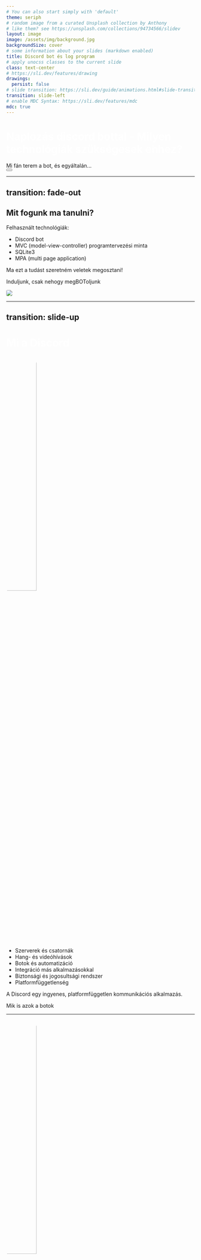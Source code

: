 ```yaml
---
# You can also start simply with 'default'
theme: seriph
# random image from a curated Unsplash collection by Anthony
# like them? see https://unsplash.com/collections/94734566/slidev
layout: image
image: /assets/img/background.jpg
backgroundSize: cover
# some information about your slides (markdown enabled)
title: Discord bot és log program
# apply unocss classes to the current slide
class: text-center
# https://sli.dev/features/drawing
drawings:
  persist: false
# slide transition: https://sli.dev/guide/animations.html#slide-transitions
transition: slide-left
# enable MDC Syntax: https://sli.dev/features/mdc
mdc: true
---
```


<div class="mt-5">
  <h1 style="color: white">Naplózás discord bottal - Milyen technológiák szükségesek ehhez?</h1>
</div>

<div @click="$slidev.nav.next" class="mt-55 py-1" hover:bg="white op-10">
  Mi fán terem a bot, és egyáltalán... <carbon:arrow-right />
</div>

<div class="abs-br m-6 text-xl">
  <button @click="$slidev.nav.openInEditor" title="Open in Editor" class="slidev-icon-btn">
    <carbon:edit />
  </button>
  <a href="https://github.com/szankdav/SVSimulator-chatbot" target="_blank" class="slidev-icon-btn">
    <carbon:logo-github />
  </a>
</div>

<!--
FELVÉTEL! KÖSZÖNET MINDENKINEK!
Mondjuk azt, hogy feltörekvő fejlesztők vagyok, ami igaz is, és kaptok egy megbízást valakitől, hogy szeretnék naplózni a 
discord szerverükön elküldött üzeneteket. Ezt természetesen, mint a fejlesztésben nagyon sok mindent, nagyon sok féleképpen
meg lehetne oldani. Én most azt szeretném nektek bemutatni, hogy a kivitelézhez milyen technológiákat, és megközelítéseket használtam,
amikkel egyszerűen kivitelezhető egy ilyen igény.
-->

---
transition: fade-out
---

## Mit fogunk ma tanulni?

<p v-click>Felhasznált technológiák:</p>

<ul>
  <li v-click>Discord bot</li>
  <li v-click>MVC (model-view-controller) programtervezési minta</li>
  <li v-click>SQLite3</li>
  <li v-click>MPA (multi page application)</li>
</ul>

<p v-click>Ma ezt a tudást szeretném veletek megosztani!</p>

<div class="flex">
<div @click="$slidev.nav.next" class="mt-15 py-1 text-center">
  <p v-click hover:bg="white op-10">Induljunk, csak nehogy megBOToljunk <carbon:arrow-right /></p>
  </div>
  <img v-click src="./assets/img/husky-pun.gif" class="w-60 ml-60" style="border-radius: 20%"></img>
</div>

<!--
Én megkaptam azt a feladatot, hogy az imént felvázolt igényt kielégítsem, így létrehoztam ehhez egy projektet.
Természetesen ez a projekt tanulási céllal jött létre, melynek megvalósítása során megismerkedtem különböző techekkel, 

KLIKK!

többek között a discord botok hátterével, azok felépítésével és működési logikájával. Megtanultam mi az az MVC pattern (model-view-controller programtervezési minta), amit követtem a naplózó program létrehozása során. Az üzeneteket SQLite3 adatbázisba tárolom, és MPA (multi page applictaion) megközelítéssel jelenítem meg.

Az előadás során szeretném veletek is megosztani, hogy miket tanultam ezen témák feldolgozása során, és reményeim szerint ezt olyan módon teszem meg, hogy a végére ti ugyan annyit fogtok tudni belőlük, mint én.

Nektek is lesz feladatotok, elsősörban az, hogy jelezzétek felém, ha túl gyorsan haladok, túl halk vagyok, túl hangos vagyok, bármi hasonló,
és természetesen bármikor van bármi kérdésetek, azt akár bekiabálós jelleggel tegyétek fel! Célunk az, hogy tanuljunk!
-->

---
transition: slide-up
---

<div>
  <h1 style="color: white">Mi a Discord</h1>
</div>

<img v-click.hide class="ml-70" src="./assets/img/discord.jpg" alt="discord" width="40%" style="border-radius: 50%">

<ul>
  <li v-click>Szerverek és csatornák</li>
  <li v-click>Hang- és videóhívások</li>
  <li v-click>Botok és automatizáció</li>
  <li v-click>Integráció más alkalmazásokkal</li>
  <li v-click>Biztonsági és jogosultsági rendszer</li>
  <li v-click>Platformfüggetlenség</li>
</ul>

<p v-click>A Discord egy ingyenes, platformfüggetlen kommunikációs alkalmazás.</p>

<div v-click @click="$slidev.nav.next" class="mt-12 py-1 text-center" hover:bg="white op-10">
  Mik is azok a botok <carbon:arrow-right />
</div>

<style>
  .slidev-vclick-hidden {
  display: none;
}
</style>

<!--
Bár tudom, hogy mindannyian ismeritek a Discordot, hiszen most is ezt használjuk, és ennek segítségével tartom nektek ezt az előadást, pár szót ejtsünk róla.

A Discord egy ingyenes, platformfüggetlen kommunikációs alkalmazás, amelyet elsősorban játékosok és közösségek számára fejlesztettek ki, de mára széles körben használják cégek, oktatási intézmények és baráti társaságok is. A program lehetővé teszi a felhasználók számára, hogy szöveges, hang- és videóbeszélgetéseket folytassanak, valamint fájlokat osszanak meg és élő közvetítéseket tartsanak.

KLIKK!

Főbb jellemzői:

Szerverek és csatornák: A Discord szerverekre épül, amelyekben különböző tematikus csatornák hozhatók létre (pl. szöveges, hangalapú vagy privát csatornák).

Hang- és videóhívások: Kiváló minőségű hang- és videóhívások támogatása, valamint képernyőmegosztási lehetőség.

Botok és automatizáció: A felhasználók botokat adhatnak a szerverekhez, amelyek automatikusan végrehajthatnak különböző feladatokat, például moderálást, játékokat vagy információs szolgáltatásokat, és ezen kívül kicsit bátran kijelentve, szinte bármit, amit képesek vagyunk belekódolni.

Integráció más alkalmazásokkal: Összekapcsolható Twitch-csel, YouTube-bal, Spotify-jal és más platformokkal.

Biztonsági és jogosultsági rendszer: Részletes szerepkör- és jogosultságkezelés biztosítja a szerverek biztonságát és személyre szabhatóságát.

Platformfüggetlenség: Elérhető Windows, macOS, Linux, Android és iOS rendszereken, valamint böngészőből is használható.

Mivel a Discord különösen népszerű a gamerek és fejlesztői közösségek körében, de egyre több vállalkozás és oktatási intézmény is használja az egyszerű és gyors kommunikáció érdekében, evidens volt, hogy erre essen a választás, amikor kitaláltuk ezt a tanuló projektet. 

Így, hogy tudjuk, mi az a discord, és hogyan kapcsolódnak hozzá a botok, térjünk ét arra, hogy: 
-->

---

<img v-click.hide src="./assets/img/sven.jpg" class="ml-65 mt-15" alt="discord" width="40%" style="border-radius: 50%"></img>

<h2 v-click>Jellemzőik</h2>

<ul class="mt-5">
  <li v-click>Automatizáció</li>
  <li v-click>Interaktivitás</li>
  <li v-click>Moduláris felépítés</li>
  <li v-click>Könnyen konfigurálható</li>
  <li v-click>Biztonságos hozzáférés</li>
</ul>

<div v-click @click="$slidev.nav.next" class="mt-12 py-1 text-center" hover:bg="white op-10">
  Hogyan képes erre? <carbon:arrow-right />
</div>

<style>
  .slidev-vclick-hidden {
  display: none;
}
</style>

<!--
A Discord botok olyan automatizált programok, amelyek a Discord API segítségével működnek, és különböző feladatokat látnak el egy szerveren. Ezek lehetnek egyszerű, egyfunkciós botok vagy összetett rendszerek, amelyek többféle interakciót és szolgáltatást biztosítanak a felhasználók számára.
Tehát mik is jellemzik őket?

KLIKK!

Mik jellemzik a botokat

Automatizáció – Feladatokat hajtanak végre emberi beavatkozás nélkül, például üdvözlő üzenetek küldése vagy moderáció.
Illetve automatizálhatunk velük szinte bármit, csak tudjuk megvalósítani. 

Interaktivitás – Reagálnak a felhasználói parancsokra, gombokra, menükre, üzenetekre és egyéb Discord-eseményekre.

Moduláris felépítés – Különböző funkciókkal bővíthetők (pl. zenelejátszás, statisztikák, időzített események). Doksi!

Könnyen konfigurálható – API-n keresztül módosíthatók a beállítások és a működés. Discord Developer portal!

Biztonságos hozzáférés – Jogosultságkezeléssel szabályozható, hogy milyen műveleteket végezhet el a bot.
-->

---

<img class="ml-40 mt-15" src="./assets/img/bot.jpg" alt="discord" width="60%">

<div class="flex">
<div v-click @click="$slidev.nav.next" class="ml-65 py-1">
  <p hover:bg="white op-10">Nézzünk meg, hogyan jön létre egy bot <carbon:arrow-right /></p>
</div>
</div>

<!--
Ez ennyire nincsen elkülönülve egymástól, mint ahogy a képen látható. A botunkat valahol üzemeltetni kell, tehát futnia kell valahol, ez lehet a mi számítógépünk, vagy lehet egy felhő alapú hosting szolgáltatás. A botunkkat hozzá kell adni a kívánt discord szerverhez, így amikor a discord szerveren egy bottal kapcsolatos interakció történik, a bot kódja lesz az, ahol a megfelelő válasz interakció futtatásra kerül. 

Pl. ha én elküldök egy üzenetet a discord szerveren, és a bot erre fel van készítve, tehát belekódoltuk, hogy figyelje a szerverünkön az üzenetet létrejöttét, akkor az eseményhez rendelt megfelelő kódsor fog lefutni a bot kódjában. Spoiler veszély, mi pont ezt tettük, de ne szaladjunk előre.
-->

---

<div>
Egy egyszerű bot létrehozásának lépései Node.js és discord.js használatával:
</div>

<div class="mt-10" v-click>
```ts
import { Client, GatewayIntentBits } from "discord.js";
```
</div>
<div v-click>
```ts
const client = new Client({
  intents: [GatewayIntentBits.Guilds, GatewayIntentBits.GuildMessages],
});
```
</div>
<div v-click>
```ts
client.once("ready", () => {
  console.log(`Bot bejelentkezve: ${client.user?.tag}`);
});
```
</div>
<div v-click>
```ts
client.login("YOUR_DISCORD_BOT_TOKEN");
```
</div>

<div v-click @click="$slidev.nav.next" class="ml-90 mt-15 py-1">
  <p hover:bg="white op-10">Konfiguráljuk <carbon:arrow-right /></p>
</div>

<!-- 
Ami fontos:

A Discord developer portalon létrehozunk egy saját fiókot, majd egy új applikációt, amit hozzáadunk a szerverünkhöz. Ezeket a lépéseket itt most csak nagyjából fogom bemutatni, nagyon jól vannak dokumentálva a discord.js oldalán.
A prezentáció végén minden linkket be fogok másolni az svsimulator szerverére!

https://discordjs.guide/preparations/setting-up-a-bot-application.html#creating-your-bot

Mi itt most a bot kódbeli felépítését fogjuk megvizsgálni.

Ha ezeket a lépéseket megtettük, akkor meglesz a "kapcsolónk" a botunk, és a Discord API között.

A Discord botokat általában Node.js és a discord.js könyvtár segítségével fejlesztik, de más nyelvekkel (pl. Python, Java, C#) is létrehozhatók. 

Én Node.js-t és discord.js-t használtam, úgyhogy lássuk, hogy néznek ki egy egyszerű bot létrehozásának lépései:

1. Feltepítjük a discord.js könyvtárat a projektünkhöz majd beimportáljuk

2. Létrehozunk egy kliens példányt a botunk számára

Az intents szándékokat jelent. Itt határozzuk meg, hogy a botnak mihez lesz hozzáférésre. Ha innen kihagyunk valamit, amivel viszont a későbbiekben dolgozni szeretnénk, akkor hibát fogunk kapni.

3. A client.once ahogy a neve is sugallja, figyelni fogja egyszer, hogy a "ready" esemény bekövetkezett-e. Amennyiben igen, visszajelzésként kiírjuk a konzolra, hogy a bot sikeresen bejelentkezett.

4. A botunk token-ével bejelentkezünk. Ezzel a bejelentkezéssel érjük el, hogy a discordon a botunk aktív állapotba kerüljön. Ez azzal egyenértékű, mint amikor mi bejelentkezünk a discordba a gépünkön. Nekünk már fel sem tűnik, hiszen mindig be vagyunk lépve, de amikor reggel bekapcsoljátok a gépet, ez a login megtörténik a mi fiókunkkal is.
Ez az a token, amit a discord developer portálon lesz látható.

És viola! Ha futtatjuk ezt a kódot egy szerveren, akár a gépünkön, lokálisan, van is egy aktív botunk a discord szerverünkön!

Na de mit tud?

-->

---

<h2>A konfigurálás</h2>

<div class="mt-5" v-click>
Interakcióra történő feliratkozás:
```ts
client.on("interactionCreate", async (interaction) => {
  console.log(interaction);
});
```
</div>

<div class="mt-5" v-click>
Üzenetküldésre történő feliratkozás:
```ts
client.on("messageCreate", async (interaction) => {
  console.log(interaction);
});
```
</div>

<div class="mt-5" v-click>
Írjuk ki ki írta az üzenetet:
```ts
client.on("messageCreate", async (interaction) => {
  console.log(interaction.user.username);
});
```
</div>

<div v-click @click="$slidev.nav.next" class="ml-90 py-1">
  <p hover:bg="white op-10">A naplózás <carbon:arrow-right /></p>
</div>

<!-- 
Szót ejtettem arról, hogy nagyon könnyen konfigurálható a bot, és ez igaz is. 

A botunk elsősorban eseményekkel dolgozik. Számos eseményre képes feliratkozni a bot, a teljes listát megtaláljátok az oldalon, amit korábban linkeltem. A legtöbbet használt események azonban az interakciók:

Interakciónak számít az, ha a bottal közvetlenül lépnük kapcsolatba, mondjuk kiadunk neki egy slash parancsot. Biztos használtatok már ilyet, ha a / jelet beírjátok egy szerveren, ahol be van jelentkezve egy bot, akkor megjelennek az elérhető interakciók. Az interactionCreate jelen esetben egy esemény, amire a bot feliratkozik. Mikor mi interakcióba lépünk a bottal, ezt az eseményt fogja a szerveren történő interakciónk kiváltani.

A bot képes arra, hogy a szerveren különböző eseményeket figyeljen. Üzenet küldés, megemlítés, szavazás indítás, új csatorna létrehozás, és sorolhatnám. Ami a lényeges a fejlesztők, vagyis a mi szempontunkból, hogy mi mit szeretnénk akkor, ha ezek az események létrejönnek. Az üzenetküldés esemény esetén nem szükséges közvetlenül interakciót indítanunk a bottal. Az esemény létre fog jönni, mikor egy üzenet elküldésre kerül a discord szerveren. Amikor elküldjük az üzenetet, az esemény ki fogja váltani az itt található kód futását.

A paraméternek kapott interakció tartalmazni fog mindent, ami discord szerver interakciójával kapcsolatos.

Itt a console.log-ok helyett bármi történhet. Létrejön egy esemény, és szeretnénk kiírni, hogy ki indította? Oké, írjuk ki a consol-ra. Amire szeretnék itt rámutatni, hogy a bot létrehozása ebből a pár egyszerű lépésből áll. Hogy utána mihez kezdünk a bottal, már a mi igényeink kérdése.

Mi elsősorban naplózni szeretnénk a szerveren elküldött üzeneteket, így nem véletlenül hoztam fel példának a messageCreate eseményt. A mi programunkban egy ugyan ilyen kódsor található, annyi különbséggel, hogy ott nem egy console.log fog lefutni, hanem a program megfelelő funkcióját fogja meghívni, ami elindítja az adatfolyamot, aminek a végén az interakcióban található üzenet naplózásra fog kerülni egy adatbázisba. Ezt nagyon sokféleképpen meg lehetne valósítani, és én most a megvalósítás során felhasznált technológiákat fogom nektek bemutatni.

Ha nincs kérdés, akkor térjünk is át a naplózó programra, és az abban használt techre.

-->

---

<h2>A naplózó program</h2>

<ul class="mt-5">
  <li v-click>MVC programtervezési minta</li>
  <li v-click>SQLite3</li>
  <li v-click>MPA</li>
</ul>

<p class="mt-5"><span v-click>Bla-bla-bla-chit-chat</span><span v-click><carbon:arrow-right /></span><span v-click>Bot esemény kiváltása</span><span v-click><carbon:arrow-right /></span><span v-click>Üzenet mentése adatbázisba</span><span v-click><carbon:arrow-right /></span><span v-click>Üzenet megjelenítése böngészőben</span></p>

<p v-click>A programtervezési minták (design patterns) olyan újrafelhasználható megoldások, melyek gyakori problémákat oldanak meg. Nem konkrét kódot, implementációt kell érteni alatta, hanem egy útmutatót (paradigmát), mely az adott probléma megoldására kínál egy bejáratott megoldást. Forrás: <a href="https://mernokinformatikus.hu/tervezesi-mintak-a-gyakorlatban/" target="_blank">Tervezési minták</a></p>

<div v-click @click="$slidev.nav.next" class="ml-75 py-1">
  <p hover:bg="white op-10">Az MVC programtervezési minta<carbon:arrow-right /></p>
</div>

<!-- 
Hogyan épül fel a naplózó programunk?

Ha még emlékeztek, az előadás elején említettem, hogy milyen technológiákkal szeretnélek megismertetni benneteket. A discord, és a bot témakört már körbejártuk, így amik hátra vannak azok az:

KLIKK!

MVC pattern, az SQLite3, és az MPA megközelítés

A programunk gerincét ez a három témakör alkotja

Ahogy megismerjük ezeket, látni fogjuk, hogy egyszerűen implementálhatóak, de nagyszerűen használhatóak egy ilyen projekt létrehozásához. 

A pontos célunk az volt, hogy amikor a messageCreate eseményt kiváltja egy a discord szerveren elküldött üzenet, akkor ez az üzenet a programunk segítségével kerüljön be egy adatbázisba, aminek tartalmát egy böngészőben képesek vagyunk megjeleníteni.

Láthatjuk, hogy itt egy jól behatárolható adatfolyam fog keletkezni. Az MVC pattern ilyen esetben tökéletes választás tud lenni, mert ez a struktúra segít az alkalmazások jobb karbantarthatóságában, olvashatóságában és skálázhatóságában.

De mielőtt erre részletesebben is rátérnék, azért csak érintőlegesen nézzük meg, hogy mik azok a programtervezési minták:

A fejlesztők hamar rájöttek arra, hogy vannak olyan problémák, amiknek a megoldása nagyon hasonlít egymásra. Egy fejlesztő megoldott egy problémát egyszer A módon, majd egy fejlesztő később megoldotta B módon, ami nagyon hasonlított az A módra. Ezt a szerencsére lusta fejlesztők felismerték, és megalkották ezeket a mintákat, hogy nekünk, halandóknak legyen mihez nyúlni, amikor egy megoldandó problémával szembesülünk.

https://refactoring.guru/

Egyébként tudja valaki, miért használom a probléma szót?

Ezek a minták egy tervrajzot adnak a kezünkbe, amik segítenek abban, hogy a programunk biztos alapokon álljon.
Ezzel garantálhatjuk, hogy azok a fejlesztők, akik ismerik ezeket a koncepciókat, könnyebben el tudnak igazodni a kódunkban, és nem kell kitalálniuk, hogy "mire gondolt a költő". Akik pedig nem ismerik ezeket, azoknak itt az ideje megismerkedni velük! :)

De lássuk, mi is az az MVC!
-->

---

<h2>Model - View - Controller</h2>

<ul class="mt-5">
  <li v-click>Model (Adatkezelés)</li>
  <li v-click>View (Megjelenítés)</li>
  <li v-click>Controller (Vezérlés, logika)</li>
</ul>

<img v-click class="ml-40 mt-10" src="./assets/img/model-view-controller.jpg" alt="discord" width="60%">

<div v-click @click="$slidev.nav.next" class="ml-95 py-1">
  <p hover:bg="white op-10">Model<carbon:arrow-right /></p>
</div>

<!-- 
Az MVC (Model-View-Controller) egy népszerű szoftvertervezési minta, amely az alkalmazások szerkezetét három különálló rétegre bontja:

Model (Adatkezelés)

View (Megjelenítés)

Controller (Vezérlés, logika)

A modell-nézet-vezérlő (MNV) (angolul model-view-controller) a szoftvertervezésben használatos programtervezési minta. Az olyan programokban, ahol sok adatok kell a felhasználó elé tárni, jó gyakorlat az adathoz (modell) és a felhasználói felülethez (nézet) tartozó dolgok szétválasztása, hogy a felhasználói felület ne befolyásolja az adatkezelést, és az adatok átszervezhetők legyenek a felhasználói felület változtatása nélkül. Az MVC ezt úgy éri el, hogy elkülöníti az adatok elérését és az üzleti logikát az adatok megjelenítésétől és a felhasználói interakciótól egy közbülső összetevő, a vezérlő bevezetésével.

Eredetileg asztali felhasználói felületekhez használták, tikipusan az OOP világában, de manapság már webalkalmazásokhoz is népszerűvé vált.

A képen láthatjátok, hogy melyik réteg miért felelős. A model lesz felelős az adat tárolásáért, és a CRUD műveletekért, a controller fogja a view felől jövő interakciók hatására a megfelelő módon frissíteni a modelt, és a view-ot. 

De lássuk a rétegeket kicsit részletesebben!

-->

---

<h2>Model</h2>

<ul class="mt-5">
  <li v-click>Adatbázis műveletek (CRUD: Create, Read, Update, Delete)</li>
  <li v-click>Adatok érvényesítése, feldolgozása</li>
  <li v-click>A model mint típus definiálása</li>
</ul>

<div v-click>
<p>Példa egy model-re:</p>
```ts
export type AuthorModel = {
    id: number;
    name: string;
    createdAt: string;
};
```
```ts
export const createAuthor = async (db: Database, params: SqlParams): Promise<void> => {
    const sql: string = `INSERT INTO Authors(name, createdAt) VALUES (?, ?)`;
    try {
        await execute(db, sql, params);
    } catch (error) {
        logger.error("Error creating author:", error);
        throw new Error("Error creating author");
    }
};
```
</div>

<!-- 
A Model réteg kezeli az alkalmazás adatait és az adatokhoz tartozó business logikát.
Ez tartalmazza az adatbázis-interakciókat, vagyis az adatok manipulálását.

Fő feladatai:

Adatbázis műveletek (CRUD: Create, Read, Update, Delete)

Adatok érvényesítése, feldolgozása

A model típus definiálása

Ahogy a kódrészletben láthatjátok, a model felelős azért, hogy meghatározza a model paramétereit, és, hogy crud műveleteket hajtson végre.

Tudjátok-e, hogy mire vannak a kérdőjelek?

Az SqlParams típussal várt paraméterek biztosítják, hogy csak megfelelő értékek kerüljenek bele a lekérdezésbe.

txtSQL = "SELECT * FROM Users WHERE UserId = " + txtUserId;

Look at the example above again. The original purpose of the code was to create an SQL statement to select a user, with a given user id.

If there is nothing to prevent a user from entering "wrong" input, the user can enter some "smart" input like this:

UserId:

Then, the SQL statement will look like this:
SELECT * FROM Users WHERE UserId = 105 OR 1=1;


-->

---

<h2>View</h2>

<ul class="mt-5">
  <li v-click>Felhasználói interfész biztosítása</li>
  <li v-click>Az adatokat vizuálisan megjeleníti, de nem tartalmaz logikát</li>
</ul>

<div v-click>
<p>Példa egy view-ra:</p>

```html
<!DOCTYPE html>
<html lang="en">
<head>
    <title>Users List</title>
</head>
<body>
    <h1>Users</h1>
    <ul>
        <% users.forEach(user => { %>
            <li><%= user.username %> (<%= user.email %>)</li>
        <% }) %>
    </ul>
</body>
</html>
```
</div>

<!-- 
A View felel az adatok megjelenítéséért és a felhasználói felületért.
Ez lehet HTML, EJS, React, Vue vagy bármilyen más front-end megoldás.

Mi EJS sablonnyelvet használunk a megjelenítés során. Ennek segítségével javascript kódot tudunk írni html kódon belül. Ez, mint a képen is láthatjátok, azért nagyon hasznos, mert a renderelés során kapott adatokkal közvetlenül a html kódon belül tudunk dolgozni.
-->

---

<h2>Controller</h2>

<ul class="mt-5">
  <li v-click>Kérések fogadása, feldolgozása és továbbítása a modellek felé</li>
  <li v-click>Adatok lekérése és megjelenítése a View-ban</li>
  <li v-click>Felhasználói interakciók kezelése</li>
</ul>

<div v-click>
<p>Példa egy controller-re:</p>
```ts
import { Request, Response } from "express";
import { User } from "../models/User";
export const getUsers = async (req: Request, res: Response) => {
    try {
        const users = await User.findAll();
        res.render("users", { users });
    } catch (error) {
        console.error("Error fetching users:", error);
        res.status(500).send("Internal Server Error");
    }
};
//index.ts
import { getUsers } from "../controllers/User";
app.get('/', getUsers);
```
</div>

<div v-click @click="$slidev.nav.next" class="text-center py-1">
  <p hover:bg="white op-10">Összegezzük<carbon:arrow-right /></p>
</div>

<!-- 
A Controller az alkalmazás logikai rétege, amely összekapcsolja a Model és View rétegeket.
Itt történik a felhasználói kérések kezelése és az üzleti logika végrehajtása.

Fő feladatai:

Kérések fogadása, feldolgozása és továbbítása a modellek felé

Adatok lekérése és megjelenítése a View-ban

Felhasználói interakciók kezelése

Ahogy láthatjátok, a controller fogja kezelni a beérkező kérést. Elvégzi a szükséges műveleteket, majd válaszban visszaküldi a renderelt, azaz elkészített users nevű view komponenst, átadva a view számára a users objektumot, amivel a továbbiakban fog tudni dolgozni a view. Mint előzőekben, amikor végigiteráltunk a users objektumon.
-->

---

<h2>MVC</h2>

<ol class="mt-5">
  <li v-click>A felhasználó kérést küld (pl. egy gombra kattint)</li>
  <li v-click>A Controller fogadja a kérést, majd kéri az adatokat a Modelből</li>
  <li v-click>A Model lekérdezi az adatbázisból az adatokat és visszaküldi a Controllernek</li>
  <li v-click>A Controller átadja az adatokat a View-nak</li>
  <li v-click>A View megjeleníti az adatokat a felhasználónak</li>
</ol>

<p class="mt-5"><span v-click>User </span><span v-click><carbon:arrow-right /></span><span v-click>Controller </span><span v-click><carbon:arrow-right /></span><span v-click>Model </span><span v-click><carbon:arrow-right /></span><span v-click>Database </span><span v-click><carbon:arrow-right /></span><span v-click>Controller </span><span v-click><carbon:arrow-right /></span><span v-click>View (render)</span></p>

<p v-click>Előnyei</p>
<ul class="mt-5">
  <li v-click>Jobb szervezettség</li>
  <li v-click>Újrafelhasználhatóság</li>
  <li v-click>Tesztelhetőség</li>
  <li v-click>Párhuzamos fejlesztés</li>
</ul>

<div v-click @click="$slidev.nav.next" class="text-center py-1">
  <p hover:bg="white op-10">SQLite3<carbon:arrow-right /></p>
</div>

<!-- 
Mi is történik az MVC adatáramlásakor

A felhasználó kérést küld (pl. egy gombra kattint)

A Controller fogadja a kérést, majd kéri az adatokat a Modelből

A Model lekérdezi az adatbázisból az adatokat és visszaküldi a Controllernek

A Controller átadja az adatokat a View-nak

A View megjeleníti az adatokat a felhasználónak

MVC előnyei

Jobb szervezettség – A kód könnyebben karbantartható

Újrafelhasználhatóság – A rétegek külön-külön fejleszthetők, nagyon jó újrafelhasználhatóság szempontjából, hiszen ha már van egy modelben meghatározott crud műveletünk, azt több, különálló controllerben is meghívhatjuk.

Tesztelhetőség – Könnyebb egységteszteket írni az egyes részekhez

Párhuzamos fejlesztés – Több fejlesztő dolgozhat különböző rétegeken

Hol használják az MVC-t?

Backend keretrendszerek: Express.js, Laravel, Django, ASP.NET

Frontend keretrendszerek: Angular, React

Van-e bármi kérdés?

Menjünk tovább, és lássuk, a model hova fogja tárolni az adatainkat.
-->

---

<h2>SQlite3</h2>

<img v-click.hide src="./assets/img/sqlite3.jpg" class="ml-55 mt-15" alt="discord" width="50%"></img>

<ul class="mt-5">
  <li v-click>Szerver nélküli</li>
  <li v-click>Kis méretű és gyors</li>
  <li v-click>Egyszerű telepítés és használat</li>
  <li v-click>Platformfüggetlen</li>
  <li v-click>SQL-kompatibilitás</li>
</ul>

<p v-click>Mikor érdemes használni?</p>
<ul class="mt-5">
  <li v-click>Mobilalkalmazásokban</li>
  <li v-click>Asztali alkalmazásokban</li>
  <li v-click>Kis webes projektekben</li>
  <li v-click>Beágyazott rendszerekben</li>
  <li v-click>Ideiglenes adattárolásra és fejlesztésre</li>
</ul>


<div v-click @click="$slidev.nav.next" class="text-center py-1">
  <p hover:bg="white op-10">Nézzünk példát<carbon:arrow-right /></p>
</div>

<style>
  .slidev-vclick-hidden {
  display: none;
}
</style>

<!-- 
Mi az SQLite3?

Az SQLite3 egy könnyűsúlyú, beágyazott adatbázis-kezelő rendszer (RDBMS), amely önállóan, szerver nélkül működik. Az adatokat egyetlen fájlban tárolja, így különösen alkalmas kis és közepes méretű alkalmazások számára. Nincsen szükség külön adatbázis szerver futtatására a használatához.

Jellemzői:

Szerver nélküli: Nem igényel külön adatbázis-szervert, az alkalmazás közvetlenül kezeli a fájlt.

Kis méretű és gyors: Az SQLite3 egy rendkívül hatékony adatbázismotor, amely kevesebb erőforrást fogyaszt, mint a hagyományos SQL-alapú adatbázisok (pl. MySQL, PostgreSQL).

Egyszerű telepítés és használat: Az SQLite3 nincs szükség telepítésre, a legtöbb programozási nyelv natívan támogatja.

Platformfüggetlen: Linux, Windows és macOS rendszereken egyaránt működik.

SQL-kompatibilitás: A legtöbb SQL-parancsot támogatja (pl. SELECT, INSERT, UPDATE, DELETE, JOIN stb.), de néhány fejlettebb funkció (pl. RIGHT JOIN, FOREIGN KEY ENFORCEMENT) korlátozott lehet.

Mikor érdemes használni?

Mobilalkalmazásokban (Android/iOS) – pl. helyi adatok tárolására

Asztali alkalmazásokban – pl. konfigurációs adatok mentésére

Kis webes projektekben – ha nincs szükség komplex adatbázis-szerverre

Beágyazott rendszerekben – alacsony erőforrásigényű adatkezeléshez (Egy beágyazott rendszer (angolul embedded system) olyan speciális célú számítógép, melyet egy konkrét feladat ellátására terveztek.)

Ideiglenes adattárolásra és fejlesztésre – gyors prototípusokhoz vagy teszteléshez
-->

---

<h4>Egy egyszerű SQLite3 adatbázis létrehozása és használata TypeScript-ben</h4>

<div v-click>
```ts
import sqlite3 from 'sqlite3';
// Adatbázis inicializálása
const db = new sqlite3.Database('example.db');
// Tábla létrehozása
db.run(`CREATE TABLE IF NOT EXISTS users (
    id INTEGER PRIMARY KEY AUTOINCREMENT,
    name TEXT,
    email TEXT UNIQUE
)`);
// Adatok beszúrása
db.run(`INSERT INTO users (name, email) VALUES (?, ?)`, ['John Doe', 'john@example.com'], function(err) {
    if (err) {
        return console.error(err.message);
    }
    console.log(`User added with ID: ${this.lastID}`);
});
// Adatok lekérdezése
db.all(`SELECT * FROM users`, [], (err, rows) => {
    if (err) {
        throw err;
    }
    console.log(rows);
});
// Adatbázis bezárása
db.close();
```
</div>

<!-- 
Importáljuk a szükséges sqlite3 könyvtárat

Létrehozunk egy új sqlite3 adatbázist, megadva a fájlnevet, amivel létre szeretnénk hozni. Ha nem adunk meg külön útvonalat, akkor a projekt gyökérkönyvtárába fogja létrehozni a fájlt!

Mint láthatjátok, sqllike módon tudjuk használni, létre tudunk hozni táblát, insertelni tudunk adatokat. Képes idegenkulcs kezelésre is, úgyhogy ha ismerős már nektek az sql, mint lekérdező nyelv, akkor ez sem fog nehézségeket okozni.

Különböző funkciók állnak rendelkezésre a lekérdezések futtatására, egy nagyon jó oldal, amit én is követtem a fejlesztés a során az sqlite3 tutorial, ezt javaslom nektek is, ha szeretnétek kicsit elmélyedni benne: https://www.sqlitetutorial.net/

Bedobom nektek a linket!

Amennyiben nem szeretnénk már dolgozni az adatbázissal, bezárjuk.

Összegezve
-->

---

<h2>SQlite3</h2>
<img src="./assets/img/sqlite3.jpg" class="ml-55 mt-5" alt="discord" width="50%"></img>

<ol class="mt-5">
  <li v-click>✅Egyszerű</li>
  <li v-click>✅Gyors</li>
  <li v-click>✅Hatékony</li>
</ol>


<div v-click @click="$slidev.nav.next" class="text-center py-1">
  <p hover:bg="white op-10">MPA<carbon:arrow-right /></p>
</div>

<!-- 
KLIKK!

Az SQLite3 egy egyszerű, gyors és hatékony adatbázis-kezelő, amely ideális kisebb projektekhez, mobilalkalmazásokhoz és beágyazott rendszerekhez. Nem helyettesíti a nagyobb adatbázisokat (pl. PostgreSQL vagy MySQL), de ha egy könnyen kezelhető, fájlalapú adatbázisra van szükség, kiváló választás.

Van-e kérdés?

Menjünk tovább az utolsó témára, amit ma érinteni szeretnék, ami nem más, mint a
-->

---

<h2>Multi Page Application (MPA)</h2>

<img v-click.hide src="./assets/img/mpa.jpg" class="ml-25 mt-10" alt="discord" width="80%"></img>

<ul class="mt-5">
  <li v-click>Minden oldal egy különálló HTML-fájl</li>
  <li v-click>Navigáció teljes oldalfrissítéssel</li>
  <li v-click>Klasszikus szerver-oldali renderelés</li>
  <li v-click>Jobb SEO-támogatás</li>
  <li v-click>Egyszerűbb szerveroldali logika</li>
  <li v-click>Kevesebb ügyféloldali JavaScript</li>
</ul>

<div v-click @click="$slidev.nav.next" class="text-center mt-20 py-1">
  <p hover:bg="white op-10">MPA vs. SPA<carbon:arrow-right /></p>
</div>

<style>
  .slidev-vclick-hidden {
  display: none;
}
</style>

<!-- 
Mi az a Multi Page Application (MPA)?

Hagyományos többoldalas webalkalmazás

A Multi Page Application (MPA) egy olyan webalkalmazás-architektúra, ahol minden új oldal betöltésekor a 
böngésző teljes frissítést hajt végre, és egy új HTML-oldalt kér le a szervertől. 
Ez a hagyományos webalkalmazások alapja, amelyet például tartalomközpontú weboldalak, 
webshopok és adminisztrációs panelek használnak. Ennél a módszernél találkozunk azzal a jelenséggel,
hogy amikor egy oldalon rákattintunk valamire, és az a kattintás útvonal módosítással jár, tehát megváltoztik
a böngészőben az endpoint, az url végének a neve, akkor pislog egyet az oldal, mert minden ilyen esetben a szerver
újra fogja generálni a teljes oldalt.

Ennek ellentéte a Single Page Application, vagyis az SPA, az egyoldalas webalkalmazás, amely JavaScript-tel dinamikusan 
frissíti az oldalt. Erre mindjárt nézünk is egy összehasonlítást, de először
nézzük meg, hogy mik az MPA jellemzői

Jellemzők és Működés

Minden oldal egy különálló HTML-fájl – Az egyes oldalak betöltéséhez külön kérés szükséges a szerver felé.
Tehát igen, ennél a módszernél a szerver oldalon nekünk minden olyan oldalt, vagyis html fájlt külön el kell 
készítenünk, amit szeretnénk a későbbiekben egy adott requestre érkező válaszként renderelve visszaküldeni.  

Navigáció teljes oldalfrissítéssel – Minden oldalbetöltésnél újra kell tölteni a teljes DOM-ot.
Ahogy említettem, pislogni fog az oldal. Az oldalváltás új kérés indításával jár, és a böngésző teljesen 
újra betölti az oldalt. Az ügyfél-oldali JavaScript (ha van) csak az adott oldalon fut.

Klasszikus szerver-oldali renderelés – A szerver felelős az oldalak HTML-generálásáért és kiszolgálásáért.
Előre elkészített HTML fájlokat fogunk elküldeni a kliens számára. Nem az történik, mint például a neumann első év végi 
példafeladatainál, hogy van egy nagyon alap html fájlunk, és mi azt javascript segítségével dinamikusan feltöltjük, a kliens
oldalon, fetchelve az adatokat, és a visszatérő adatokat feldolgozva, hanem ténylegesen a teljes html oldal, tartalommal
együtt már a szerveren elkészül, és a válaszban csak a kész, renderelt html oldalt kapja vissza a kliens.

Jobb SEO-támogatás – Az MPA-k keresőmotor-barátabbak, mivel minden oldal külön URL-lel rendelkezik.

Egyszerűbb szerveroldali logika, például PHP, Laravel vagy Django esetén.

Kevesebb ügyféloldali JavaScript, így gyorsabb lehet gyenge klienseken.

Hogy jobban megértsük az MPA-t, nézzünk meg egy összehasonlítást, hogy miben különbözik az MPA és az SPA!
-->

---

<h2>MPA vs. SPA</h2>

<table>
<thead>
<tr>
<th>Tulajdonság</th>
<th>MPA (Multi Page Application)</th>
<th>SPA (Single Page Application)</th>
</tr>
</thead>
<tbody>
<tr>
<td v-click>Betöltés módja</td>
<td v-click>Minden új oldal teljesen betöltődik a szerverről</td>
<td v-click>Egyetlen HTML-fájl betöltődik, és dinamikusan frissül</td>
</tr>
<tr>
<td v-click>Sebesség</td>
<td v-click>Lassabb, mert minden oldalbetöltéskor új kérés történik</td>
<td v-click>Gyorsabb, mivel az oldal nem töltődik újra, csak az adat változik</td>
</tr>
<tr>
<td v-click>SEO támogatás</td>
<td v-click>Erős, mivel minden oldal egyedi URL-lel rendelkezik</td>
<td v-click>Nehezebb optimalizálni, de lehetséges SSR-rel</td>
</tr>
<tr>
<td v-click>Karbantarthatóság</td>
<td v-click>Könnyebb, ha sok oldal van és nincs szükség interaktív felhasználói élményre</td>
<td v-click>Jobb interaktív alkalmazásokhoz</td>
</tr>
<tr>
<td v-click>Technológia</td>
<td v-click>PHP, Laravel, Django, Spring Boot, ASP.NET</td>
<td v-click>React, Vue.js, Angular, Svelte</td>
</tr>

</tbody>
</table>

<!--
Betöltés módja, már beszéltem erről, MPA esetén minden szerver oldalról fog töltődni, míg SPA esetén be fog töltődni egy 
html oldal, és onnantól kezdve dinamikusan, a DOM egyes részei fognak csak frissülni. Ebben az esetben a kliens fogja
elvégezni a DOM adott részének az újrarenderelését.

Sebesség, lassabb, gyorsabb

SEO, erős, nehezebb de lehetséges SSR-rel. 

Itt picit álljunk meg.
A táblázat végén fogok mutatni példákat, de tudtok-e példát mondani, hogy melyik tecnológia használ SPA-t? Pl. ami nektek 
is ismerős lehet, az a vue. A Vue.js SPA technológiát használ, hiszen ő elküldi a kliensnek a rootban található 
index.html-t, és utána minden ebben a html fájlban fog újratöltődni, dinamikusan. De az alap html váz, amiben az 
újrarenderelések történnek, az ez az index.html marad.

Rendben, akkor kérdésem, hogy:

Ismeri-e valamelyikőtök az SSR fogalmát? Kicsit most ez zavaró lehet, és feltehetjük a kérdést, hogy de hát az MPA nem
SSR? Hiszen tudjuk, hogy szerver oldalon történik a renderelés. A rövid válasz az, hogy nem, a hosszúhoz pedig megint egy 
összehasonlítást kellene elővennünk, úgyhogy csak szóban gyorsan elmondom, hogy mi a lényeges különbség: ALUL!

IDE!

Tudjuk, hogy az MPA nem SSR, hiába szerver oldali a render. Akkor hogyan jön össze pl. egy Vue egy SSR-el?

Kombinálja az MPA és SPA előnyeit:

Hogyan működik?

Az első betöltéskor a szerver legenerálja a teljes HTML-t, majd elküldi a böngészőnek.

Az ügyféloldali JavaScript ezt követően átveszi az irányítást (Hydration folyamattal).

És ami a lényeg:
Az új oldalak lehetnek:

SSR-renderelt HTML-ek (amikor szükséges), vagy

Dinamikusan frissített adatok API-hívásokkal (mint egy SPA).

A hydration lényege, hogy a kliensoldali JavaScript "életre kelti" ezt az előre renderelt oldalt, és hozzáadja az 
interaktivitást.

MPA esetén: az MPA (Multi Page Application, többlapos alkalmazás) esetében nincs hydration folyamata, mert az 
oldalak teljesen újratöltődnek a szerverről minden navigációkor. Tehát ott egy gomb egy elnavigálást fog megvalósítani,
ha új adatok kellenek. Ha azt szeretnénk, hogy pl. dinamikusan, csak mutogassunk valamit az oldalon egy kapcsolóval,
akkor azt, amit mutatni szertnénk, már előre le kellett renderelni a szerveren a html fájlba, és úgy elküldeni a kliensnek.

MPA-nál minden oldal külön HTML-fájlként létezik a szerveren, és a szerver minden kérésnél új oldalt küld.	
SSR esetén a szerver egy dinamikus alkalmazásként generálja az oldalt, majd a JavaScript fogja hidratálni, interaktívvá tenni.
MPA-nál minden kattintás egy teljes oldalbetöltést okoz.	
SSR esetén viszont az első betöltés szerveroldali, de a következő oldalak lehetnek kliensoldali navigációval.
MPA-nál az oldal JavaScript nélkül is működik, de minden újratöltéskor elölről indul.	
SSR-nél az oldal első betöltése után a hydration folyamat teszi interaktívvá.

VISSZA FEL!
-->

---

<h2>Mikor érdemes MPA-t használni?</h2>

<ul class="mt-5">
  <li v-click>Tartalomorientált weboldalaknál (pl. blogok, híroldalak)</li>
  <li v-click>Webshopoknál (pl. Amazon, eBay)</li>
  <li v-click>Adminisztrációs rendszereknél (pl. CMS rendszerek, vállalatirányítási rendszerek)</li>
  <li v-click>SEO-központú projektekben, ahol a keresőmotorok által könnyen indexelhető tartalom fontos</li>
</ul>

<p v-click>Hátrányok</p>
<ul class="mt-5">
  <li v-click>Lassabb oldalváltások</li>
  <li v-click>Nagyobb szerverterhelés, mert minden kérésnél újra kell generálni az oldalt.</li>
</ul>

<p v-click>Ha MPA-t (Multi Page Application) fejlesztünk, akkor egy template engine segíthet az oldalak dinamikus generálásában a szerveroldalon.</p>

<div v-click @click="$slidev.nav.next" class="text-center mt-5 py-1">
  <p hover:bg="white op-10">Template engine-ek<carbon:arrow-right /></p>
</div>

<!--
MPA előnyei egy webshop esetében

SEO és indexelhetőség

Minden oldal teljes értékű HTML-ként érkezik a böngészőbe, így a keresőmotorok könnyen be tudják indexelni a termékoldalakat.

Stabil és gyors oldalbetöltések

Mivel minden oldal teljesen elkülönül, egyetlen oldalbetöltési hiba nem rontja el az egész webshop működését.

Kevésbé terheli a böngészőt, mert nincs szükség teljes kliensoldali JavaScript feldolgozásra.

MPA webshop ajánlott, ha:

A webshop SEO-barát kell legyen, és fontos a keresőmotoros forgalom.

Nagy termékadatbázissal dolgozol, ahol az oldalak stabilitása és teljesítménye kritikus.

Egyszerű, könnyen karbantartható webshopra van szükség.

SPA vagy SSR webshop ajánlott, ha:

Nagyon dinamikus és interaktív felületet szeretnél.

A cél egy modern, gyors webshop, amely főleg mobilos felhasználóknak készült.

Az alkalmazásnak gyorsan kell reagálnia felhasználói műveletekre (pl. élő keresés, AJAX frissítések).

Lassabb oldalváltások, mert minden új oldal teljesen letöltődik.
Nagyobb szerverterhelés, mert minden kérésnél újra kell generálni az oldalt.

Beszéltem sokat a szerver oldali hmtl fájl rendeléséről, de arról még nem, hogy ez hogy is néz ki a gyakorlatban.

Template engine = sablon motor
-->

---

<h2>Mi az a Template Engine?</h2>

<ul>
  <li v-click>Az üzleti logika és a megjelenítés elválasztása</li>
  <li v-click>Dinamikus tartalom generálása (pl. adatbázisból beolvasott adatok megjelenítése)</li>
  <li v-click>Kód újrahasznosítása (pl. közös fejlécek, láblécek, navigációs sávok)</li>
</ul>

<p v-click>Hogyan működik:</p>
<p v-click>
```html
<h1>Üdv, <%= name %>!</h1>
<ul>
  <% users.forEach(user => { %>
    <li><%= user.name %></li>
  <% }) %>
</ul>
```
</p>
<p v-click>
```ts
app.get('/', (req, res) => {
    res.render('index', { name: "David", users: [{ name: "Anna" }, { name: "Peter" }] });
});
```
</p>

<p v-click>
```html
<h1>Üdv, David!</h1>
<ul>
  <li>Anna</li>
  <li>Peter</li>
</ul>
```
</p>

<!--
A template engine (sablonmotor) egy olyan eszköz, amely lehetővé teszi, hogy dinamikus HTML vagy más formátumú fájlokat generáljunk adatbeillesztéssel és minimális logikával. Célja:

Hogyan működik:

Itt ez az index.ejs fájl:

A template engine egy sablonfájl (pl. .ejs, .pug, .hbs, .twig) és egy adatobjektum kombinációjából generál egy kimeneti fájlt (pl. HTML-t).
-->

---

<h2 class="mb-5">Egyszerű MPA példa Express.js használatával</h2>

```ts
import express from 'express';
const app = express();
const port = 3000;

app.set('view engine', 'ejs');
app.use(express.static('public'));

app.get('/', (req, res) => {
    res.render('index', { title: 'Home' });
});

app.get('/about', (req, res) => {
    res.render('about', { title: 'About Us' });
});

app.get('/contact', (req, res) => {
    res.render('contact', { title: 'Contact' });
});

app.listen(port, () => {
    console.log(`Server running at http://localhost:${port}`);
});
```

---

<h2>Template Enginek</h2>

<ul class="mt-5">
  <li v-click>Node.js: EJS, Pug vagy Handlebars ajánlott.</li>
  <li v-click>PHP: Twig (Symfony) vagy Blade (Laravel) a legjobb választás.</li>
  <li v-click>Egyszerű, univerzális sablont: Mustache könnyen portolható más nyelvekre is.</li>
</ul>

<p v-click>Összegzés</p>
<ul class="mt-5">
  <li v-click>A template engine-ek segítenek dinamikusan generálni HTML-t egy sablon és egy adatobjektum alapján.</li>
  <li v-click>Használható szerveroldalon (MPA-khoz) és kliensoldalon (SPA-khoz) egyaránt.</li>
  <li v-click>MPA esetén EJS, Pug, Handlebars, Twig jó választás.</li>
  <li v-click>SPA esetén Vue, React JSX, Angular Templates használható.</li>
</ul>

<div v-click @click="$slidev.nav.next" class="text-center mt-5 py-1">
  <p hover:bg="white op-10">MPA összegzés<carbon:arrow-right /></p>
</div>

<!--


-->

---

<h2>MPA összegezve</h2>

<img src="./assets/img/mpabanner.jpg" class="ml-60 mt-10"></img>

<!--
A Multi Page Application (MPA) egy klasszikus webfejlesztési modell, amelyben minden oldal külön töltődik be a szerverről. SEO-barát, egyszerűen karbantartható, és alkalmas hagyományos weboldalakra, tartalomszolgáltatásra vagy üzleti alkalmazásokra. Bár a Single Page Application (SPA) népszerűbb interaktív webalkalmazásokhoz, az MPA még mindig egy megbízható és hatékony megoldás számos esetben.

KÉRDÉS?
-->

---

<h2>Mit tanultunk?</h2>

<ul class="mt-5">
  <li v-click>Discord bot</li>
  <li v-click>MVC (model-view-controller) programtervezési minta</li>
  <li v-click>SQLite3</li>
  <li v-click>MPA (multi page application)</li>
  <li v-click>SPA - SSR</li>
  <li v-click>Template engine</li>
</ul>

<p v-click>https://github.com/szankdav/SVSimulator-chatbot/tree/development</p>

<p v-click>https://discord-chatbot-svs.fly.dev/</p>

<h3 v-click class="text-center mt-20">Köszönöm, hogy velem tanultál!</h3>

<!--
Ahogy az elején ígértem, megismerkedtünk a discorddal, és a discordon használható botokkal, a MVC mintával, az SQLite3-al, és az MPA-val.

Tovább is mentünk ennél, és kitekintettünk az SPA és SSR fogalmakra, arra, hogy ezek hogyan kapcsolódnak össze, és
mik a különbségek és hasonlóságok az MPA-val. 

Majd minimálisan foglalkoztunk a template enginekkel.

Hogyan tovább?

A projekt, amiben mindezt, és még többet is, felhasználtam, elérhető a githubon: 

https://github.com/szankdav/SVSimulator-chatbot/tree/development

Ezt a linket bedobom nektek.

Nyugodtan szedjétek le, és tanulmányozzátok, felhasználva a ma tanultakat!

A readme.md-ben megkaptok minden információt a futáshoz, a docs nevű mappában pedig találtok egy dokumentációt, ami segít
eligazodni az egész projektben.

Amire itt szeretném felhívni a figyelmeteket, hogy ha elvégzitek a Discord Developer portálon a szükséges lépéseket,
és rendelkezni fogtok egy saját applikációval, akkor a readme-ben olvasható információkat felhasználva, egy .env fájlban a
szükséges változókat definiáljátok, akkor ezzel a projekttel lesz egy működőképes saját bototok, amit hozzá tudtok adni a saját
szerveretekhez. És természetesen ezt úgy bővítitek, úgy módosítjátok, ahogy szeretnétek, a lényeg, hogy már lesz egy működőképes, 
felhasználható projekt a kezetekben. Szóval feel free... 

És fly.io-n üzemel is a projekt, ennek a linkjét is megkapjátok:

https://discord-chatbot-svs.fly.dev/

Ha szeretnétek kipróbálni, akkor meghívlak benneteket arra a discord szerverre, ahol a bot aktív.

Én ma ennyit szerettem volna nektek elmondani, nagyon szépen köszönöm a részvételeteket, az aktivitást, és a figyelmet, ha bármi kérdésetek van, akkor azt szívesen várom. 
-->